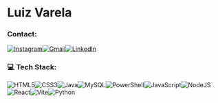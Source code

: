 # Luiz Varela

### Contact:
[![Instagram](https://img.shields.io/badge/Instagram-2C3E50?style=for-the-badge&logo=instagram&logoColor=white)](https://www.instagram.com/luizwardo/)[![Gmail](https://img.shields.io/badge/Gmail-2C3E50?style=for-the-badge&logo=gmail&logoColor=white)](mailto:luiz.wardo@gmail.com)[![LinkedIn](https://img.shields.io/badge/LinkedIn-2C3E50?style=for-the-badge&logo=linkedin&logoColor=white)](https://www.linkedin.com/in/luizwardo/)



### 💻 Tech Stack:
![HTML5](https://img.shields.io/badge/HTML5-2C3E50?style=for-the-badge&logo=html5&logoColor=white)![CSS3](https://img.shields.io/badge/CSS3-2C3E50?style=for-the-badge&logo=css3&logoColor=white)![Java](https://img.shields.io/badge/Java-2C3E50?style=for-the-badge&logo=openjdk&logoColor=white)![MySQL](https://img.shields.io/badge/MySQL-2C3E50?style=for-the-badge&logo=mysql&logoColor=white)![PowerShell](https://img.shields.io/badge/PowerShell-2C3E50?style=for-the-badge&logo=powershell&logoColor=white)![JavaScript](https://img.shields.io/badge/JavaScript-2C3E50?style=for-the-badge&logo=javascript&logoColor=white)![NodeJS](https://img.shields.io/badge/Node.js-2C3E50?style=for-the-badge&logo=node.js&logoColor=white)![React](https://img.shields.io/badge/React-2C3E50?style=for-the-badge&logo=react&logoColor=white)![Vite](https://img.shields.io/badge/Vite-2C3E50?style=for-the-badge&logo=vite&logoColor=white)![Python](https://img.shields.io/badge/Python-2C3E50?style=for-the-badge&logo=python&logoColor=white)


